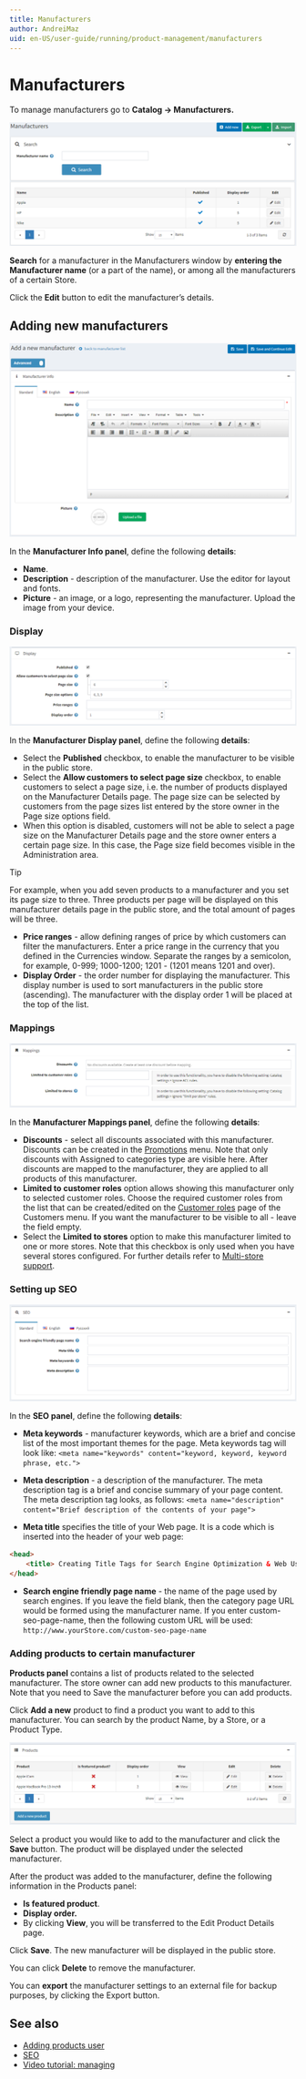 ```yaml
---
title: Manufacturers
author: AndreiMaz
uid: en-US/user-guide/running/product-management/manufacturers
---
```

# Manufacturers

To manage manufacturers go to **Catalog → Manufacturers.**

![manufactures](_static/manufacturers/manufactures.png)

**Search** for a manufacturer in the Manufacturers window by **entering the Manufacturer name** (or a part of the name), or among all the manufacturers of a certain Store.

Click the **Edit** button to edit the manufacturer’s details.

## Adding new manufacturers

![add_a_new_manufacturer](_static/manufacturers/add_a_new_manufacturer.png)

In the **Manufacturer Info panel**, define the following **details**:

- **Name**.
- **Description** - description of the manufacturer. Use the editor for layout and fonts.
- **Picture** - an image, or a logo, representing the manufacturer. Upload the image from your device.

### Display

![display2](_static/manufacturers/display2.png)

In the **Manufacturer Display panel**, define the following **details**:

- Select the **Published** checkbox, to enable the manufacturer to be visible in the public store.
- Select the **Allow customers to select page size** checkbox, to enable customers to select a page size, i.e. the number of products displayed on the Manufacturer Details page. The page size can be selected by customers from the page sizes list entered by the store owner in the Page size options field.
- When this option is disabled, customers will not be able to select a page size on the Manufacturer Details page and the store owner enters a certain page size. In this case, the Page size field becomes visible in the Administration area.

> [!TIP]
> For example, when you add seven products to a manufacturer and you set its page size to three. Three products per page will be displayed on this manufacturer details page in the public store, and the total amount of pages will be three.

- **Price ranges** - allow defining ranges of price by which customers can filter the manufacturers. Enter a price range in the currency that you defined in the Currencies window. Separate the ranges by a semicolon, for example, 0-999; 1000-1200; 1201 - (1201 means 1201 and over).
- **Display Order** - the order number for displaying the manufacturer. This display number is used to sort manufacturers in the public store (ascending). The manufacturer with the display order 1 will be placed at the top of the list.

### Mappings

![mappings](_static/manufacturers/mappings.png)

In the **Manufacturer Mappings panel**, define the following **details**:

- **Discounts** - select all discounts associated with this manufacturer. Discounts can be created in the [Promotions](xref:en-US/user-guide/marketing/promotional/index) menu. Note that only discounts with Assigned to categories type are visible here. After discounts are mapped to the manufacturer, they are applied to all products of this manufacturer.
- **Limited to customer roles** option allows showing this manufacturer only to selected customer roles. Choose the required customer roles from the list that can be created/edited on the [Customer roles](xref:en-US/user-guide/configuring/setting-up/customers/customer-roles) page of the Customers menu. If you want the manufacturer to be visible to all - leave the field empty.
- Select the **Limited to stores** option to make this manufacturer limited to one or more stores. Note that this checkbox is only used when you have several stores configured. For further details refer to [Multi-store support](xref:en-US/user-guide/configuring/setting-up/main-store/multiple-store).

### Setting up SEO

![SEO](_static/manufacturers/SEO.png)

In the **SEO panel**, define the following **details**:

- **Meta keywords** - manufacturer keywords, which are a brief and concise list of the most important themes for the page. Meta keywords tag will look like: `<meta name="keywords" content="keyword, keyword, keyword phrase, etc.">`

- **Meta description** - a description of the manufacturer. The meta description tag is a brief and concise summary of your page content. The meta description tag looks, as follows: `<meta name="description" content="Brief description of the contents of your page">`

- **Meta title** specifies the title of your Web page. It is a code which is inserted into the header of your web page:

```html
<head>
    <title> Creating Title Tags for Search Engine Optimization & Web Usability </title>
</head>
```

- **Search engine friendly page name** - the name of the page used by search engines. If you leave the field blank, then the category page URL would be formed using the manufacturer name. If you enter custom-seo-page-name, then the following custom URL will be used: `http://www.yourStore.com/custom-seo-page-name`

### Adding products to certain manufacturer

**Products panel** contains a list of products related to the selected manufacturer. The store owner can add new products to this manufacturer. Note that you need to Save the manufacturer before you can add products.

Click **Add a new** product to find a product you want to add to this manufacturer. You can search by the product Name, by a Store, or a Product Type.

![products2](_static/manufacturers/products2.png)

Select a product you would like to add to the manufacturer and click the **Save** button. The product will be displayed under the selected manufacturer.

After the product was added to the manufacturer, define the following information in the Products panel:

- **Is featured product**.
- **Display order.**
- By clicking **View**, you will be transferred to the Edit Product Details page.

Click **Save**. The new manufacturer will be displayed in the public store.

You can click **Delete** to remove the manufacturer.

You can **export** the manufacturer settings to an external file for backup purposes, by clicking the Export button.

## See also

- [Adding products user](xref:en-US/user-guide/running/product-management/products/adding-products/index)
- [SEO](xref:en-US/user-guide/marketing/content/seo)
- [Video tutorial: managing](https://www.youtube.com/watch?v=NnWD9-zi8s4&feature=youtu.be)
